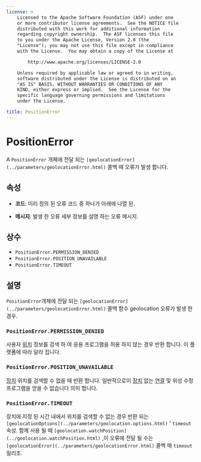 ```yaml
---
license: >
    Licensed to the Apache Software Foundation (ASF) under one
    or more contributor license agreements.  See the NOTICE file
    distributed with this work for additional information
    regarding copyright ownership.  The ASF licenses this file
    to you under the Apache License, Version 2.0 (the
    "License"); you may not use this file except in compliance
    with the License.  You may obtain a copy of the License at

        http://www.apache.org/licenses/LICENSE-2.0

    Unless required by applicable law or agreed to in writing,
    software distributed under the License is distributed on an
    "AS IS" BASIS, WITHOUT WARRANTIES OR CONDITIONS OF ANY
    KIND, either express or implied.  See the License for the
    specific language governing permissions and limitations
    under the License.

title: PositionError
---
```


# PositionError

A `PositionError` 개체에 전달 되는 `[geolocationError](../parameters/geolocationError.html)` 콜백 때 오류가 발생 합니다.

## 속성

*   **코드**: 미리 정의 된 오류 코드 중 하나가 아래에 나열 된.

*   **메시지**: 발생 한 오류 세부 정보를 설명 하는 오류 메시지.

## 상수

*   `PositionError.PERMISSION_DENIED`
*   `PositionError.POSITION_UNAVAILABLE`
*   `PositionError.TIMEOUT`

## 설명

`PositionError`개체에 전달 되는 `[geolocationError](../parameters/geolocationError.html)` 콜백 함수 geolocation 오류가 발생 한 경우.

### `PositionError.PERMISSION_DENIED`

사용자 [위치](../Position/position.html) 정보를 검색 하 여 응용 프로그램을 허용 하지 않는 경우 반환 합니다. 이 플랫폼에 따라 달라 집니다.

### `PositionError.POSITION_UNAVAILABLE`

[장치](../../device/device.html) 위치를 검색할 수 없을 때 반환 합니다. 일반적으로이 [장치](../../device/device.html) 없는 [연결](../../connection/connection.html) 및 위성 수정 프로그램을 얻을 수 없습니다 의미 합니다.

### `PositionError.TIMEOUT`

장치에 지정 된 시간 내에서 위치를 검색할 수 없는 경우 반환 되는 `[geolocationOptions](../parameters/geolocation.options.html)` ' `timeout` 속성. 함께 사용 될 때 `[geolocation.watchPosition](../geolocation.watchPosition.html)` ,이 오류에 전달 될 수는 `[geolocationError](../parameters/geolocationError.html)` 콜백 매 `timeout` 밀리초.